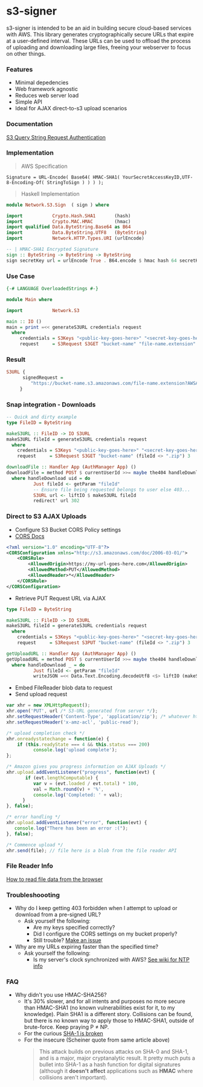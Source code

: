 s3-signer
======
s3-signer is intended to be an aid in building secure cloud-based services with
AWS. This library generates cryptographically secure URLs that
expire at a user-defined interval. These URLs can be used to offload
the process of uploading and downloading large files, freeing your
webserver to focus on other things. 

### Features
 - Minimal depedencies
 - Web framework agnostic
 - Reduces web server load
 - Simple API
 - Ideal for AJAX direct-to-s3 upload scenarios

### Documentation
[S3 Query String Request Authentication](http://docs.aws.amazon.com/AmazonS3/latest/dev/RESTAuthentication.html#RESTAuthenticationQueryStringAuth)

### Implementation

> AWS Specification

```shell
Signature = URL-Encode( Base64( HMAC-SHA1( YourSecretAccessKeyID,UTF-8-Encoding-Of( StringToSign ) ) ) );
```
> Haskell Implementation

```haskell
module Network.S3.Sign  ( sign ) where

import           Crypto.Hash.SHA1       (hash)
import           Crypto.MAC.HMAC        (hmac)
import qualified Data.ByteString.Base64 as B64
import           Data.ByteString.UTF8   (ByteString)
import           Network.HTTP.Types.URI (urlEncode)

-- | HMAC-SHA1 Encrypted Signature
sign :: ByteString -> ByteString -> ByteString
sign secretKey url = urlEncode True . B64.encode $ hmac hash 64 secretKey url
```

### Use Case
```haskell
{-# LANGUAGE OverloadedStrings #-}

module Main where

import           Network.S3

main :: IO ()
main = print =<< generateS3URL credentials request
  where
     credentials = S3Keys "<public-key-goes-here>" "<secret-key-goes-here>"
     request     = S3Request S3GET "bucket-name" "file-name.extension" 3 -- 3 secs until expired
```
### Result
```haskell
S3URL {
      signedRequest =
         "https://bucket-name.s3.amazonaws.com/file-name.extension?AWSAccessKeyId=<public-key-goes-here>&Expires=1402346638&Signature=1XraY%2Bhp117I5CTKNKPc6%2BiihRA%3D"
     }
```

### Snap integration - Downloads
```haskell
-- Quick and dirty example
type FileID = ByteString

makeS3URL :: FileID -> IO S3URL
makeS3URL fileId = generateS3URL credentials request
  where
    credentials = S3Keys "<public-key-goes-here>" "<secret-key-goes-here>"
    request     = S3Request S3GET "bucket-name" (fileId <> ".zip") 3 

downloadFile :: Handler App (AuthManager App) ()
downloadFile = method POST $ currentUserId >>= maybe the404 handleDownload
  where handleDownload uid = do
          Just fileId <- getParam "fileId"
          -- Ensure file being requested belongs to user else 403...
          S3URL url <- liftIO $ makeS3URL fileId
          redirect' url 302
```
### Direct to S3 AJAX Uploads
   - Configure S3 Bucket CORS Policy settings
   - [CORS Docs](http://docs.aws.amazon.com/AmazonS3/latest/dev/cors.html#how-do-i-enable-cors)

```xml
<?xml version="1.0" encoding="UTF-8"?>
<CORSConfiguration xmlns="http://s3.amazonaws.com/doc/2006-03-01/">
    <CORSRule>
        <AllowedOrigin>https://my-url-goes-here.com</AllowedOrigin>
        <AllowedMethod>PUT</AllowedMethod>
        <AllowedHeader>*</AllowedHeader>
    </CORSRule>
</CORSConfiguration>
```
   - Retrieve PUT Request URL via AJAX 

```haskell
type FileID = ByteString

makeS3URL :: FileID -> IO S3URL
makeS3URL fileId = generateS3URL credentials request
  where
    credentials = S3Keys "<public-key-goes-here>" "<secret-key-goes-here>"
    request     = S3Request S3PUT "bucket-name" (fileId <> ".zip") 3 

getUploadURL :: Handler App (AuthManager App) ()
getUploadURL = method POST $ currentUserId >>= maybe the404 handleDownload
  where handleDownload _ = do
          Just fileId <- getParam "fileId"
          writeJSON =<< Data.Text.Encoding.decodeUtf8 <$> liftIO (makeS3URL fileId)
```
   - Embed FileReader blob data to request
   - Send upload request

```javascript
var xhr = new XMLHttpRequest();
xhr.open('PUT', url /* S3-URL generated from server */);
xhr.setRequestHeader('Content-Type', 'application/zip'); /* whatever http-content-type makes sense */
xhr.setRequestHeader('x-amz-acl', 'public-read');

/* upload completion check */
xhr.onreadystatechange = function(e) {
    if (this.readyState === 4 && this.status === 200) 
          console.log('upload complete');
};

/* Amazon gives you progress information on AJAX Uploads */
xhr.upload.addEventListener("progress", function(evt) {
       if (evt.lengthComputable) {
          var v = (evt.loaded / evt.total) * 100,
          val = Math.round(v) + '%',
          console.log('Completed: ' + val);
      }
}, false);

/* error handling */
xhr.upload.addEventListener("error", function(evt) {
   console.log("There has been an error :(");
}, false);

/* Commence upload */
xhr.send(file); // file here is a blob from the file reader API
```
### File Reader Info
[How to read file data from the browser](https://developer.mozilla.org/en-US/docs/Web/API/FileReader)

### Troubleshoooting
- Why do I keep getting 403 forbidden when I attempt to upload or  download from a pre-signed URL?
  * Ask yourself the following:
    - Are my keys specified correctly?
    - Did I configure the CORS settings on my bucket properly?
    - Still trouble? [Make an issue](https://github.com/dmjio/s3-signer/issues)
- Why are my URLs expiring faster than the specified time?
  * Ask yourself the following:
    - Is my server's clock synchronized with AWS? [See wiki for NTP info](https://github.com/dmjio/s3-signer/wiki/If-URLs-expire-too-quickly)

### FAQ
- Why didn't you use HMAC-SHA256?
  * It's 30% slower, and for all intents and purposes no more secure
    than HMAC-SHA1 (no known vulnerabilities exist for it, to my knowledge). Plain
    SHA1 is a different story. Collisions can be found, but there is
    no known way to apply those to HMAC-SHA1, outside of brute-force.
    Keep praying P ≠ NP.
  * For the curious [SHA-1 is broken](https://www.schneier.com/blog/archives/2005/02/sha1_broken.html)
  * For the insecure (Scheiner quote from same article above)
    > This attack builds on previous attacks on SHA-0 and SHA-1, and is
    > a major, major cryptanalytic result. It pretty much puts a bullet
    > into SHA-1 as a hash function for digital signatures (although it
    > **doesn't** **affect** applications such as **HMAC** where collisions aren't important).

  


